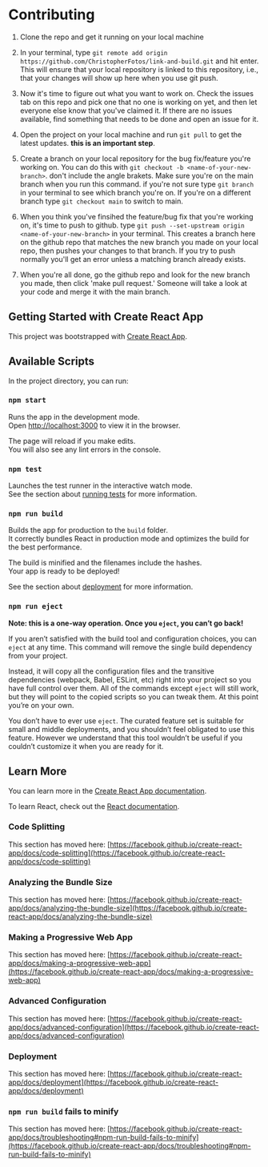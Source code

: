 # Contributing
1. Clone the repo and get it running on your local machine

2. In your terminal, type ```git remote add origin https://github.com/ChristopherFotos/link-and-build.git``` and hit enter. This will ensure that your local repository is linked to this repository, i.e., that your changes will show up here when you use git push. 


3. Now it's time to figure out what you want to work on. Check the issues tab on this repo and pick one that no one is working on yet, and then let everyone else know that you've claimed it. If there are no issues available, find something that needs to be done and open an issue for it.

4. Open the project on your local machine and run ```git pull``` to get the latest updates. **this is an important step**. 

5. Create a branch on your local repository for the bug fix/feature you're working on. You can do this with ```git checkout -b <name-of-your-new-branch>```. don't include the angle brakets. Make sure you're on the main branch when you run this command. if you're not sure type ```git branch``` in your terminal to see which branch you're on. If you're on a different branch type ```git checkout main``` to switch to main. 

6. When you think you've finsihed the feature/bug fix that you're working on, it's time to push to github. type ```git push --set-upstream origin <name-of-your-new-branch>``` in your terminal. This creates a branch here on the github repo that matches the new branch you made on your local repo, then pushes your changes to that branch. If you try to push normally you'll get an error unless a matching branch already exists. 

7. When you're all done, go the github repo and look for the new branch you made, then click 'make pull request.' Someone will take a look at your code and merge it with the main branch. 

## Getting Started with Create React App

This project was bootstrapped with [Create React App](https://github.com/facebook/create-react-app).

## Available Scripts

In the project directory, you can run:

### `npm start`

Runs the app in the development mode.\
Open [http://localhost:3000](http://localhost:3000) to view it in the browser.

The page will reload if you make edits.\
You will also see any lint errors in the console.

### `npm test`

Launches the test runner in the interactive watch mode.\
See the section about [running tests](https://facebook.github.io/create-react-app/docs/running-tests) for more information.

### `npm run build`

Builds the app for production to the `build` folder.\
It correctly bundles React in production mode and optimizes the build for the best performance.

The build is minified and the filenames include the hashes.\
Your app is ready to be deployed!

See the section about [deployment](https://facebook.github.io/create-react-app/docs/deployment) for more information.

### `npm run eject`

**Note: this is a one-way operation. Once you `eject`, you can’t go back!**

If you aren’t satisfied with the build tool and configuration choices, you can `eject` at any time. This command will remove the single build dependency from your project.

Instead, it will copy all the configuration files and the transitive dependencies (webpack, Babel, ESLint, etc) right into your project so you have full control over them. All of the commands except `eject` will still work, but they will point to the copied scripts so you can tweak them. At this point you’re on your own.

You don’t have to ever use `eject`. The curated feature set is suitable for small and middle deployments, and you shouldn’t feel obligated to use this feature. However we understand that this tool wouldn’t be useful if you couldn’t customize it when you are ready for it.

## Learn More

You can learn more in the [Create React App documentation](https://facebook.github.io/create-react-app/docs/getting-started).

To learn React, check out the [React documentation](https://reactjs.org/).

### Code Splitting

This section has moved here: [https://facebook.github.io/create-react-app/docs/code-splitting](https://facebook.github.io/create-react-app/docs/code-splitting)

### Analyzing the Bundle Size

This section has moved here: [https://facebook.github.io/create-react-app/docs/analyzing-the-bundle-size](https://facebook.github.io/create-react-app/docs/analyzing-the-bundle-size)

### Making a Progressive Web App

This section has moved here: [https://facebook.github.io/create-react-app/docs/making-a-progressive-web-app](https://facebook.github.io/create-react-app/docs/making-a-progressive-web-app)

### Advanced Configuration

This section has moved here: [https://facebook.github.io/create-react-app/docs/advanced-configuration](https://facebook.github.io/create-react-app/docs/advanced-configuration)

### Deployment

This section has moved here: [https://facebook.github.io/create-react-app/docs/deployment](https://facebook.github.io/create-react-app/docs/deployment)

### `npm run build` fails to minify

This section has moved here: [https://facebook.github.io/create-react-app/docs/troubleshooting#npm-run-build-fails-to-minify](https://facebook.github.io/create-react-app/docs/troubleshooting#npm-run-build-fails-to-minify)
